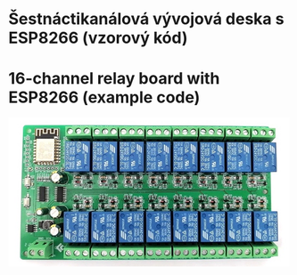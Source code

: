 # Šestnáctikanálová vývojová deska s ESP8266 (vzorový kód)
# 16-channel relay board with ESP8266 (example code)
![Náhled desky](board-picture.jpg)
